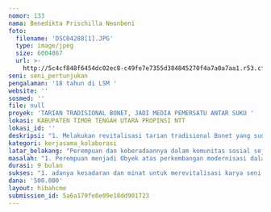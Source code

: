 ```yaml
---
nomor: 133
nama: Benedikta Prischilla Neonbeni
foto:
  filename: 'DSC04288[1].JPG'
  type: image/jpeg
  size: 6004867
  url: >-
    http://5c4cf848f6454dc02ec8-c49fe7e7355d384845270f4a7a0a7aa1.r53.cf2.rackcdn.com/e60d2ba6-13ed-4c73-b6b0-ce024173fe58/DSC04288[1].JPG
seni: seni_pertunjukan
pengalaman: '18 tahun di LSM '
website: ''
sosmed: ''
file: null
proyek: 'TARIAN TRADISIONAL BONET, JADI MEDIA PEMERSATU ANTAR SUKU '
lokasi: KABUPATEN TIMOR TENGAH UTARA PROPINSI NTT
lokasi_id: ''
deskripsi: "1. Melakukan revitalisasi tarian tradisional Bonet yang sudah mulai punah. tarian bonet merupakan salah satu media pemersatu atau menunjukan identitas kedaerahan yang damai. \r\n2. Mendorong pemerintah kabupaten dalam hal dari dinas sektor terkait, Dinas Pariwisata dan kebudayaan membuat regulasi dan untuk mempromosikan karya seni perempuan yang ada di kabupaten TTU propinsi NTT.\r\n 3. membangun kerja sama pihak akademisi dan pelajar SMU dalam kaitannya dengan membangkitkan jiwa nasionalisme melalui cinta karya seni perempuan."
kategori: kerjasama_kolaborasi
latar_belakang: "Perempuan dan keberadaannya dalam komunitas sosial sejak dulu, memiliki peranan pentingyang tidak terlepas dari berbagai kegiatan /aktivitas sosial, baik itu yang bersifat reproduksi, produksi dan sosial itu sendiri. \r\n kami lebih menitik beratkan pada aktivitas sosial seperti; keterlibatan perempuan sebagai aktor pemersatu suku. Dalam berbagai karya seni perempuan, misalnya tari seni tradisional Bonet. \r\nTarian Tradisional BONET, menjadi tarian wajib dalam setiap aktivitas ritual adat, seperti; ritual syukuran menang dalam perang melawan Musuh, ritual Persembahan kepada leluhur atas panenan hasil kebun, ritual kelahiran anak pertama laki laki, ritual Rumah adat dan ritual kawinan adat. Pada jaman dulu, ketika dilaksanakan upacara ritual adat, tarian BONET, menjadi tarian utama pembuka dan penutup acara. Dan biasanya para Ketua suku atau Raja akan mengundang ketua – ketua suku atau Raja-raja dari wilayah lain, sebagai tamu kehormatan. Dan biasanya “mereka” akan datang memenuhi undangan itu dan membawa beberapa anak suku dalam strata kebangsawanan yang belum menikah untuk dicarikan jodoh dari suku yang mengundang."
masalah: "1. Perempuan menjadi Obyek atas perkembangan modernisasi dalam bidang seni tari\r\n2. tarian tradisi Bonet menjadi tidak diminati kalangan anak gadis remaja bahkan masyarakat luas\r\n3. tidak adanya regulasi yang melindungi karya seni perempuan antara lain Bonet"
durasi: 9 bulan
sukses: "1. adanya kesadaran dan minat untuk merevitalisasi karya seni perempuan dalam tarian trasidi Bonet\r\n2. pihak Universitas menjadi corong kampanye merevitalisasi karya seni perempuan\r\n3. phak sekolah SMU memasukan tarian Bonet dalam kurikulum ekstrakurikuler di sekolah\r\n3. pemerintah kabupaten Dinas Pariwisata membuat regulasi mengadakan festifal reguler tarian tradisi Bonet dalam mendatangkan minat Wisatawan"
dana: '500.000'
layout: hibahcme
submission_id: 5a6a179fe8e09e18dd901723
---
```


